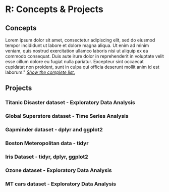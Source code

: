# R: Concepts & Projects

## Concepts
Lorem ipsum dolor sit amet, consectetur adipiscing elit, sed do eiusmod tempor incididunt ut labore et dolore magna aliqua. Ut enim ad minim veniam, quis nostrud exercitation ullamco laboris nisi ut aliquip ex ea commodo consequat. Duis aute irure dolor in reprehenderit in voluptate velit esse cillum dolore eu fugiat nulla pariatur. Excepteur sint occaecat cupidatat non proident, sunt in culpa qui officia deserunt mollit anim id est laborum." [*Show the complete list.*](https://github.com/saitejavanamala/Portfolio/blob/master/R/R_Concepts_Detail.md)


## Projects
### Titanic Disaster dataset - Exploratory Data Analysis
### Global Superstore dataset - Time Series Analysis
### Gapminder dataset - dplyr and ggplot2
### Boston Meteropolitan data - tidyr 
### Iris Dataset - tidyr, dplyr, ggplot2 
### Ozone dataset - Exploratory Data Analysis
### MT cars dataset - Exploratory Data Analysis
